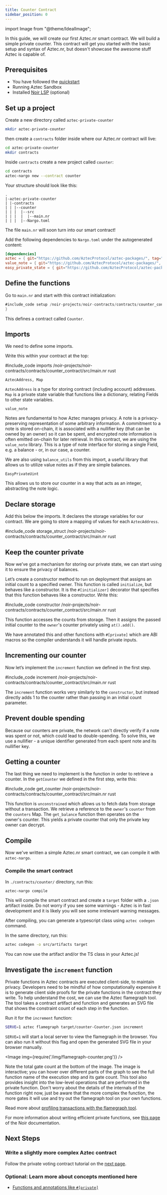 ```yaml
---
title: Counter Contract
sidebar_position: 0
---
```


import Image from "@theme/IdealImage";

In this guide, we will create our first Aztec.nr smart contract. We will build a simple private counter. This contract will get you started with the basic setup and syntax of Aztec.nr, but doesn't showcase the awesome stuff Aztec is capable of.

## Prerequisites

- You have followed the [quickstart](../../../getting_started.md)
- Running Aztec Sandbox
- Installed [Noir LSP](../../../guides/local_env/installing_noir_lsp.md) (optional)

## Set up a project

Create a new directory called `aztec-private-counter`

```bash
mkdir aztec-private-counter
```

then create a `contracts` folder inside where our Aztec.nr contract will live:

```bash
cd aztec-private-counter
mkdir contracts
```

Inside `contracts` create a new project called `counter`:

```bash
cd contracts
aztec-nargo new --contract counter
```

Your structure should look like this:

```tree
.
|-aztec-private-counter
| |-contracts
| | |--counter
| | |  |--src
| | |  |  |--main.nr
| | |  |--Nargo.toml
```

The file `main.nr` will soon turn into our smart contract!

Add the following dependencies to `Nargo.toml` under the autogenerated content:

```toml
[dependencies]
aztec = { git="https://github.com/AztecProtocol/aztec-packages/", tag="#include_aztec_version", directory="noir-projects/aztec-nr/aztec" }
value_note = { git="https://github.com/AztecProtocol/aztec-packages/", tag="#include_aztec_version", directory="noir-projects/aztec-nr/value-note"}
easy_private_state = { git="https://github.com/AztecProtocol/aztec-packages/", tag="#include_aztec_version", directory="noir-projects/aztec-nr/easy-private-state"}
```

## Define the functions

Go to `main.nr` and start with this contract initialization:

```rust
#include_code setup /noir-projects/noir-contracts/contracts/counter_contract/src/main.nr raw
}
```

This defines a contract called `Counter`.

## Imports

We need to define some imports.

Write this within your contract at the top:

#include_code imports /noir-projects/noir-contracts/contracts/counter_contract/src/main.nr rust

`AztecAddress, Map`

`AztecAddress` is a type for storing contract (including account) addresses. `Map` is a private state variable that functions like a dictionary, relating Fields to other state variables.

`value_note`

Notes are fundamental to how Aztec manages privacy. A note is a privacy-preserving representation of some arbitrary information. A commitment to a note is stored on-chain, it is associated with a nullifier key (that can be owned by an owner) so it can be spent, and encrypted note information is often emitted on-chain for later retrieval. In this contract, we are using the `value_note` library. This is a type of note interface for storing a single Field, e.g. a balance - or, in our case, a counter.

We are also using `balance_utils` from this import, a useful library that allows us to utilize value notes as if they are simple balances.

`EasyPrivateUint`

This allows us to store our counter in a way that acts as an integer, abstracting the note logic.

## Declare storage

Add this below the imports. It declares the storage variables for our contract. We are going to store a mapping of values for each `AztecAddress`.

#include_code storage_struct /noir-projects/noir-contracts/contracts/counter_contract/src/main.nr rust

## Keep the counter private

Now we’ve got a mechanism for storing our private state, we can start using it to ensure the privacy of balances.

Let’s create a constructor method to run on deployment that assigns an initial count to a specified owner. This function is called `initialize`, but behaves like a constructor. It is the `#[initializer]` decorator that specifies that this function behaves like a constructor. Write this:

#include_code constructor /noir-projects/noir-contracts/contracts/counter_contract/src/main.nr rust

This function accesses the counts from storage. Then it assigns the passed initial counter to the `owner`'s counter privately using `at().add()`.

We have annotated this and other functions with `#[private]` which are ABI macros so the compiler understands it will handle private inputs.

## Incrementing our counter

Now let’s implement the `increment` function we defined in the first step.

#include_code increment /noir-projects/noir-contracts/contracts/counter_contract/src/main.nr rust

The `increment` function works very similarly to the `constructor`, but instead directly adds 1 to the counter rather than passing in an initial count parameter.

## Prevent double spending

Because our counters are private, the network can't directly verify if a note was spent or not, which could lead to double-spending. To solve this, we use a nullifier - a unique identifier generated from each spent note and its nullifier key.

## Getting a counter

The last thing we need to implement is the function in order to retrieve a counter. In the `getCounter` we defined in the first step, write this:

#include_code get_counter /noir-projects/noir-contracts/contracts/counter_contract/src/main.nr rust

This function is `unconstrained` which allows us to fetch data from storage without a transaction. We retrieve a reference to the `owner`'s `counter` from the `counters` Map. The `get_balance` function then operates on the owner's counter. This yields a private counter that only the private key owner can decrypt.

## Compile

Now we've written a simple Aztec.nr smart contract, we can compile it with `aztec-nargo`.

### Compile the smart contract

In `./contracts/counter/` directory, run this:

```bash
aztec-nargo compile
```

This will compile the smart contract and create a `target` folder with a `.json` artifact inside. Do not worry if you see some warnings - Aztec is in fast development and it is likely you will see some irrelevant warning messages.

After compiling, you can generate a typescript class using `aztec codegen` command.

In the same directory, run this:

```bash
aztec codegen -o src/artifacts target
```

You can now use the artifact and/or the TS class in your Aztec.js!

## Investigate the `increment` function

Private functions in Aztec contracts are executed client-side, to maintain privacy. Developers need to be mindful of how computationally expensive it is to generate client side proofs for the private functions in the contract they write. To help understand the cost, we can use the Aztec flamegraph tool. The tool takes a contract artifact and function and generates an SVG file that shows the constraint count of each step in the function.

Run it for the `increment` function:

```bash
SERVE=1 aztec flamegraph target/counter-Counter.json increment
```

`SERVE=1` will start a local server to view the flamegraph in the browser. You can also run it without this flag and open the generated SVG file in your browser manually.

<Image img={require('/img/flamegraph-counter.png')} />

Note the total gate count at the bottom of the image. The image is interactive; you can hover over different parts of the graph to see the full function name of the execution step and its gate count. This tool also provides insight into the low-level operations that are performed in the private function. Don't worry about the details of the internals of the function right now, just be aware that the more complex the function, the more gates it will use and try out the flamegraph tool on your own functions.

Read more about [profiling transactions with the flamegraph tool](../../../guides/smart_contracts/profiling_transactions.md).

For more information about writing efficient private functions, see [this page](https://noir-lang.org/docs/explainers/explainer-writing-noir) of the Noir documentation.

## Next Steps

### Write a slightly more complex Aztec contract

Follow the private voting contract tutorial on the [next page](./private_voting_contract.md).

### Optional: Learn more about concepts mentioned here

- [Functions and annotations like `#[private]`](../../../../aztec/smart_contracts/functions/function_transforms.md#private-functions)
